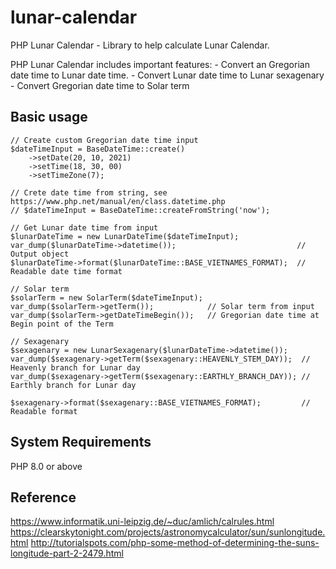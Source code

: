 # lunar-calendar
PHP Lunar Calendar - Library to help calculate Lunar Calendar.

PHP Lunar Calendar includes important features:
    - Convert an Gregorian date time to Lunar date time.
    - Convert Lunar date time to Lunar sexagenary
    - Convert Gregorian date time to Solar term

## Basic usage
```
// Create custom Gregorian date time input
$dateTimeInput = BaseDateTime::create()
    ->setDate(20, 10, 2021)
    ->setTime(18, 30, 00)
    ->setTimeZone(7);

// Crete date time from string, see https://www.php.net/manual/en/class.datetime.php
// $dateTimeInput = BaseDateTime::createFromString('now');

// Get Lunar date time from input
$lunarDateTime = new LunarDateTime($dateTimeInput);
var_dump($lunarDateTime->datetime());                           // Output object
$lunarDateTime->format($lunarDateTime::BASE_VIETNAMES_FORMAT);  // Readable date time format

// Solar term
$solarTerm = new SolarTerm($dateTimeInput);
var_dump($solarTerm->getTerm());            // Solar term from input
var_dump($solarTerm->getDateTimeBegin());   // Gregorian date time at Begin point of the Term

// Sexagenary
$sexagenary = new LunarSexagenary($lunarDateTime->datetime());
var_dump($sexagenary->getTerm($sexagenary::HEAVENLY_STEM_DAY));  // Heavenly branch for Lunar day
var_dump($sexagenary->getTerm($sexagenary::EARTHLY_BRANCH_DAY)); // Earthly branch for Lunar day

$sexagenary->format($sexagenary::BASE_VIETNAMES_FORMAT);         // Readable format
```

## System Requirements
PHP 8.0 or above

## Reference
https://www.informatik.uni-leipzig.de/~duc/amlich/calrules.html
https://clearskytonight.com/projects/astronomycalculator/sun/sunlongitude.html
http://tutorialspots.com/php-some-method-of-determining-the-suns-longitude-part-2-2479.html


